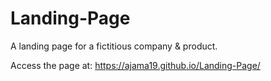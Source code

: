 # Landing-Page

A landing page for a fictitious company & product.

Access the page at: https://ajama19.github.io/Landing-Page/